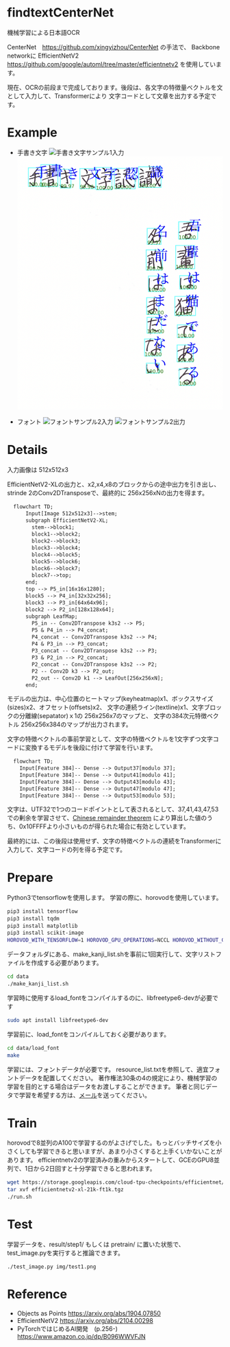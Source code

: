 # findtextCenterNet
機械学習による日本語OCR

CenterNet　https://github.com/xingyizhou/CenterNet
の手法で、
Backbone networkに EfficientNetV2 https://github.com/google/automl/tree/master/efficientnetv2
を使用しています。

現在、OCRの前段まで完成しております。後段は、各文字の特徴量ベクトルを文として入力して、Transformerにより
文字コードとして文章を出力する予定です。

# Example
- 手書き文字
![手書き文字サンプル1入力](https://github.com/lithium0003/findtextCenterNet/blob/main/img/test1.png "入力1")
![手書き文字サンプル1出力](https://github.com/lithium0003/findtextCenterNet/blob/main/img/test1_result.png "出力1")

- フォント
![フォントサンプル2入力](https://github.com/lithium0003/findtextCenterNet/blob/main/img/test2.png "入力2")
![フォントサンプル2出力](https://github.com/lithium0003/findtextCenterNet/blob/main/img/test2_result.png "出力2")

# Details 

入力画像は 512x512x3

EfficientNetV2-XLの出力と、x2,x4,x8のブロックからの途中出力を引き出し、strinde 2のConv2DTransposeで、最終的に
256x256xNの出力を得ます。

```mermaid
  flowchart TD;
      Input[Image 512x512x3]-->stem;
      subgraph EfficientNetV2-XL;
        stem-->block1;
        block1-->block2;
        block2-->block3;
        block3-->block4;
        block4-->block5;
        block5-->block6;
        block6-->block7;
        block7-->top;
      end;
      top --> P5_in[16x16x1280];
      block5 --> P4_in[32x32x256];
      block3 --> P3_in[64x64x96];
      block2 --> P2_in[128x128x64];
      subgraph LeafMap;
        P5_in -- Conv2DTranspose k3s2 --> P5;
        P5 & P4_in --> P4_concat;
        P4_concat -- Conv2DTranspose k3s2 --> P4;
        P4 & P3_in --> P3_concat;
        P3_concat -- Conv2DTranspose k3s2 --> P3;
        P3 & P2_in --> P2_concat;
        P2_concat -- Conv2DTranspose k3s2 --> P2;
        P2 -- Conv2D k3 --> P2_out;
        P2_out -- Conv2D k1 --> LeafOut[256x256xN];
      end;

```

モデルの出力は、中心位置のヒートマップ(keyheatmap)x1、ボックスサイズ(sizes)x2、オフセット(offsets)x2、
文字の連続ライン(textline)x1、文字ブロックの分離線(sepatator)ｘ1の 256x256x7のマップと、
文字の384次元特徴ベクトル 256x256x384のマップが出力されます。

文字の特徴ベクトルの事前学習として、文字の特徴ベクトルを1文字ずつ文字コードに変換するモデルを後段に付けて学習を行います。

```mermaid
  flowchart TD;
    Input[Feature 384]-- Dense --> Output37[modulo 37];
    Input[Feature 384]-- Dense --> Output41[modulo 41];
    Input[Feature 384]-- Dense --> Output43[modulo 43];
    Input[Feature 384]-- Dense --> Output47[modulo 47];
    Input[Feature 384]-- Dense --> Output53[modulo 53];
```

文字は、UTF32で1つのコードポイントとして表されるとして、37,41,43,47,53での剰余を学習させて、[Chinese remainder theorem](https://ja.wikipedia.org/wiki/%E4%B8%AD%E5%9B%BD%E3%81%AE%E5%89%B0%E4%BD%99%E5%AE%9A%E7%90%86)
により算出した値のうち、0x10FFFFより小さいものが得られた場合に有効としています。

最終的には、この後段は使用せず、文字の特徴ベクトルの連続をTransformerに入力して、文字コードの列を得る予定です。

# Prepare 
Python3でtensorflowを使用します。
学習の際に、horovodを使用しています。

```bash
pip3 install tensorflow
pip3 install tqdm
pip3 install matplotlib
pip3 install scikit-image
HOROVOD_WITH_TENSORFLOW=1 HOROVOD_GPU_OPERATIONS=NCCL HOROVOD_WITHOUT_GLOO=1 pip3 install --no-cache-dir horovod
```

データフォルダにある、make_kanji_list.shを事前に1回実行して、文字リストファイルを作成する必要があります。

```bash
cd data
./make_kanji_list.sh
```

学習時に使用するload_fontをコンパイルするのに、libfreetype6-devが必要です

```bash
sudo apt install libfreetype6-dev
```

学習前に、load_fontをコンパイルしておく必要があります。
```bash
cd data/load_font
make
```

学習には、フォントデータが必要です。
resource_list.txtを参照して、適宜フォントデータを配置してください。
著作権法30条の4の規定により、機械学習の学習を目的とする場合はデータをお渡しすることができます。
筆者と同じデータで学習を希望する方は、[メール](<mailto:contact@lithium03.info>)を送ってください。

# Train
horovodで8並列のA100で学習するのがよさげでした。もっとバッチサイズを小さくしても学習できると思いますが、あまり小さくすると上手くいかないことがあります。
efficientnetv2の学習済みの重みからスタートして、GCEのGPU8並列で、1日から2日回すと十分学習できると思われます。

```bash
wget https://storage.googleapis.com/cloud-tpu-checkpoints/efficientnet/v2/efficientnetv2-xl-21k-ft1k.tgz
tar xvf efficientnetv2-xl-21k-ft1k.tgz
./run.sh
```

# Test
学習データを、result/step1/ もしくは pretrain/ に置いた状態で、
test_image.pyを実行すると推論できます。

```bash
./test_image.py img/test1.png
```

# Reference 
- Objects as Points
https://arxiv.org/abs/1904.07850
- EfficientNetV2
https://arxiv.org/abs/2104.00298
- PyTorchではじめるAI開発　(p.256-)
https://www.amazon.co.jp/dp/B096WWVFJN


